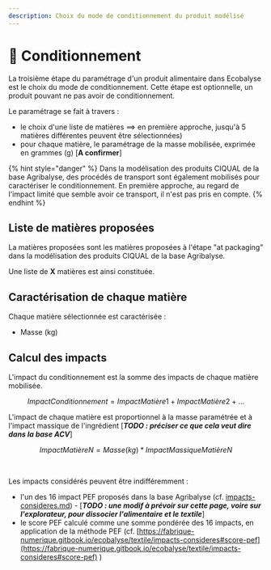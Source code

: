 ```yaml
---
description: Choix du mode de conditionnement du produit modélisé
---
```


# 🥫 Conditionnement

La troisième étape du paramétrage d'un produit alimentaire dans Ecobalyse est le choix du mode de conditionnement. Cette étape est optionnelle, un produit pouvant ne pas avoir de conditionnement.&#x20;

Le paramétrage se fait à travers :

* le choix d'une liste de matières ==> en première approche, jusqu'à 5 matières différentes peuvent être sélectionnées)
* pour chaque matière, le paramétrage de la masse mobilisée, exprimée en grammes (g) \[**A confirmer**]

{% hint style="danger" %}
Dans la modélisation des produits CIQUAL de la base Agribalyse, des procédés de transport sont également mobilisés pour caractériser le conditionnement. En première approche, au regard de l'impact limité que semble avoir ce transport, il n'est pas pris en compte.
{% endhint %}

## Liste de matières proposées

La matières proposées sont les matières proposées à l'étape "at packaging" dans la modélisation des produits CIQUAL de la base Agribalyse.

Une liste de **X** matières est ainsi constituée.

## Caractérisation de chaque matière

Chaque matière sélectionnée est caractérisée :&#x20;

* Masse (kg)&#x20;

## Calcul des impacts

L'impact du conditionnement est la somme des impacts de chaque matière mobilisée.

$$
ImpactConditionnement = ImpactMatière1 + ImpactMatière 2 + ...
$$

​L'impact de chaque matière est proportionnel à la masse paramétrée et à l'impact massique de l'ingrédient \[_**TODO : préciser ce que cela veut dire dans la base ACV**_]

$$
ImpactMatièreN = Masse (kg) * ImpactMassiqueMatièreN
$$

​

Les impacts considérés peuvent être indifféremment :&#x20;

* l'un des 16 impact PEF proposés dans la base Agribalyse (cf. [impacts-consideres.md](../textile/impacts-consideres.md "mention")) - \[_**TODO : une modif à prévoir sur cette page, voire sur l'explorateur, pour dissocier l'alimentaire et le textile**_]
* le score PEF calculé comme une somme pondérée des 16 impacts, en application de la méthode PEF (cf. [https://fabrique-numerique.gitbook.io/ecobalyse/textile/impacts-consideres#score-pef](https://fabrique-numerique.gitbook.io/ecobalyse/textile/impacts-consideres#score-pef) )
